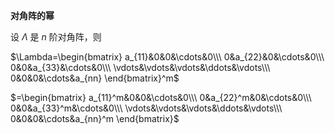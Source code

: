 **对角阵的幂**    
    
设 $\Lambda$ 是 $n$ 阶对角阵，则    
    
 $\Lambda=\begin{bmatrix}    
a_{11}&0&0&\cdots&0\\\     
0&a_{22}&0&\cdots&0\\\     
0&0&a_{33}&\cdots&0\\\     
\vdots&\vdots&\vdots&\ddots&\vdots\\\     
0&0&0&\cdots&a_{nn}    
\end{bmatrix}^m$     
    
 $=\begin{bmatrix}    
a_{11}^m&0&0&\cdots&0\\\     
0&a_{22}^m&0&\cdots&0\\\     
0&0&a_{33}^m&\cdots&0\\\     
\vdots&\vdots&\vdots&\ddots&\vdots\\\     
0&0&0&\cdots&a_{nn}^m    
\end{bmatrix}$     
